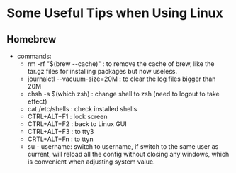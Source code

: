 # Some Useful Tips when Using Linux

## Homebrew

- commands:
  - rm -rf "$(brew --cache)" : to remove the cache of brew, like the tar.gz files for installing packages but now useless.
  - journalctl --vacuum-size=20M : to clear the log files bigger than 20M
  - chsh -s $(which zsh) : change shell to zsh (need to logout to take effect)
  - cat /etc/shells : check installed shells
  - CTRL+ALT+F1 : lock screen
  - CTRL+ALT+F2 : back to Linux GUI
  - CTRL+ALT+F3 : to tty3
  - CRTL+ALT+Fn : to ttyn
  - su - username: switch to username, if switch to the same user as current, will reload all the config without closing any windows, which is convenient when adjusting system value.
